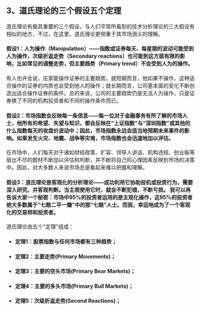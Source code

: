 ## 3、道氏理论的三个假设五个定理

道氏理论有极其重要的三个假设，与人们平常所看到的技术分析理论的三大假设有相似的地方，不过，在这里，道氏理论更侧重于其市场涵义的理解。

#### 假设1：人为操作（Manipulation）——指数或证券每天、每星期的波动可能受到人为操作，次级折返走势（Secondary reactions）也可能到这方面有限的影响，比如常见的调整走势，但主要趋势（Primary trend）不会受到人为的操作。


有人也许会说，庄家能操作证券的主要趋势。就短期而言，他如果不操作，这种适合操作的证券的内质也会受到他人的操作；就长期而言，公司基本面的变化不断创造出适合操作证券的条件。总的来说，公司的主要趋势仍是无法人为操作，只是证券换了不同的机构投资者和不同的操作条件而已。


#### 假设2：市场指数会反映每一条信息——每一位对于金融事务有所了解的市场人士，他所有的希望、失望与知识，都会反映在“上证指数”与“深圳指数”或其他的什么指数每天的收盘价波动中；因此，市场指数永远会适当地预期未来事件的影响。如果发生火灾、地震、战争等灾难，市场指数也会迅速地加以评估。

在市场中，人们每天对于诸如财经政策、扩容、领导人讲话、机构违规、创业板等层出不尽的题材不断加以评估和判断，并不断将自己的心理因素反映到市场的决策中。因此，对大多数人来说市场总是看起来难以把握和理解。

#### 假设3：道氏理论是客观化的分析理论——成功利用它协助投机或投资行为，需要深入研究，并客观判断。当主观使用它时，就会不断犯错，不断亏损。 我可以再告诉大家一个秘密：市场中95%的投资者运用的是主观化操作，这95%的投资者绝大多数属于“七赔二平一赚”中的那“七赔”人士。而我，幸运地成为了一个客观化的交易师和投资者。

道氏理论由五个"定理"组成：

* #### 定理1：股票指数与任何市场都有三种趋势；

* #### 定理2：主要走势(Primary Movements)；

* #### 定理3：主要的空头市场(Primary Bear Markets)；

* #### 定理4：主要的多头市场(Primary Bull Markets)；

* #### 定理5：次级折返走势(Second Reactions)；
